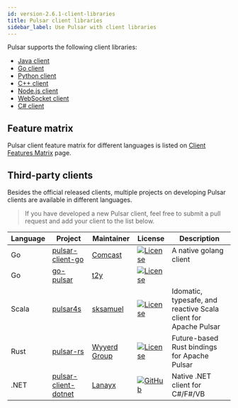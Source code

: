 ```yaml
---
id: version-2.6.1-client-libraries
title: Pulsar client libraries
sidebar_label: Use Pulsar with client libraries
---
```


Pulsar supports the following client libraries:

- [Java client](client-libraries-java.md)
- [Go client](client-libraries-go.md)
- [Python client](client-libraries-python.md)
- [C++ client](client-libraries-cpp.md)
- [Node.js client](client-libraries-node.md)
- [WebSocket client](client-libraries-websocket.md)
- [C# client](client-libraries-dotnet.md)

## Feature matrix
Pulsar client feature matrix for different languages is listed on [Client Features Matrix](https://github.com/apache/pulsar/wiki/Client-Features-Matrix) page.

## Third-party clients

Besides the official released clients, multiple projects on developing Pulsar clients are available in different languages.

> If you have developed a new Pulsar client, feel free to submit a pull request and add your client to the list below.

| Language | Project | Maintainer | License | Description |
|----------|---------|------------|---------|-------------|
| Go | [pulsar-client-go](https://github.com/Comcast/pulsar-client-go) | [Comcast](https://github.com/Comcast) | [![License](https://img.shields.io/badge/License-Apache%202.0-blue.svg)](https://opensource.org/licenses/Apache-2.0) | A native golang client |
| Go | [go-pulsar](https://github.com/t2y/go-pulsar) | [t2y](https://github.com/t2y) | [![License](https://img.shields.io/badge/License-Apache%202.0-blue.svg)](https://opensource.org/licenses/Apache-2.0) | |
| Scala | [pulsar4s](https://github.com/sksamuel/pulsar4s) | [sksamuel](https://github.com/sksamuel) | [![License](https://img.shields.io/badge/License-Apache%202.0-blue.svg)](https://opensource.org/licenses/Apache-2.0) | Idomatic, typesafe, and reactive Scala client for Apache Pulsar |
| Rust | [pulsar-rs](https://github.com/wyyerd/pulsar-rs) | [Wyyerd Group](https://github.com/wyyerd) | [![License](https://img.shields.io/badge/License-Apache%202.0-blue.svg)](https://opensource.org/licenses/Apache-2.0) | Future-based Rust bindings for Apache Pulsar |
| .NET | [pulsar-client-dotnet](https://github.com/fsharplang-ru/pulsar-client-dotnet) | [Lanayx](https://github.com/Lanayx) | [![GitHub](https://img.shields.io/badge/license-MIT-green.svg)](https://opensource.org/licenses/MIT) | Native .NET client for C#/F#/VB |